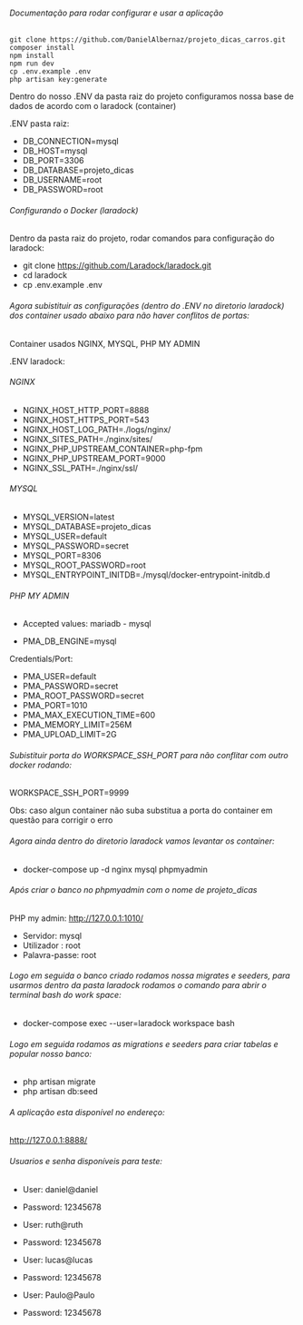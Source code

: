 ###### Documentação para rodar configurar e usar a aplicação

```
git clone https://github.com/DanielAlbernaz/projeto_dicas_carros.git
composer install
npm install
npm run dev
cp .env.example .env
php artisan key:generate
```

Dentro do nosso .ENV da pasta raiz do projeto configuramos nossa base de dados de acordo com o laradock (container)

.ENV pasta raiz:

- DB_CONNECTION=mysql
- DB_HOST=mysql
- DB_PORT=3306
- DB_DATABASE=projeto_dicas
- DB_USERNAME=root
- DB_PASSWORD=root

###### Configurando o Docker (laradock)
Dentro da pasta raiz do projeto, rodar comandos para configuração do laradock:

- git clone https://github.com/Laradock/laradock.git
- cd laradock
- cp .env.example .env

###### Agora subistituir as configurações (dentro do .ENV no diretorio laradock) dos container usado abaixo para não haver conflitos de portas:


Container usados NGINX, MYSQL, PHP MY ADMIN

.ENV laradock:
###### NGINX 

- NGINX_HOST_HTTP_PORT=8888
- NGINX_HOST_HTTPS_PORT=543
- NGINX_HOST_LOG_PATH=./logs/nginx/
- NGINX_SITES_PATH=./nginx/sites/
- NGINX_PHP_UPSTREAM_CONTAINER=php-fpm
- NGINX_PHP_UPSTREAM_PORT=9000
- NGINX_SSL_PATH=./nginx/ssl/

###### MYSQL 

- MYSQL_VERSION=latest
- MYSQL_DATABASE=projeto_dicas
- MYSQL_USER=default
- MYSQL_PASSWORD=secret
- MYSQL_PORT=8306
- MYSQL_ROOT_PASSWORD=root
- MYSQL_ENTRYPOINT_INITDB=./mysql/docker-entrypoint-initdb.d

###### PHP MY ADMIN 

-  Accepted values: mariadb - mysql

- PMA_DB_ENGINE=mysql

 Credentials/Port:

- PMA_USER=default
- PMA_PASSWORD=secret
- PMA_ROOT_PASSWORD=secret
- PMA_PORT=1010
- PMA_MAX_EXECUTION_TIME=600
- PMA_MEMORY_LIMIT=256M
- PMA_UPLOAD_LIMIT=2G

###### Subistituir porta do WORKSPACE_SSH_PORT para não conflitar com outro docker rodando:

WORKSPACE_SSH_PORT=9999

Obs: caso algun container não suba substitua a porta do container em questão para corrigir o erro

###### Agora ainda dentro do diretorio laradock vamos levantar os container: 

- docker-compose up -d nginx mysql phpmyadmin 

###### Após criar o banco no phpmyadmin com o nome de projeto_dicas

PHP my admin: http://127.0.0.1:1010/

- Servidor: mysql
- Utilizador : root
- Palavra-passe: root

###### Logo em seguida o banco criado rodamos nossa migrates e seeders, para usarmos dentro da pasta laradock rodamos o comando para abrir o terminal bash do work space:

- docker-compose exec --user=laradock workspace bash

###### Logo em seguida rodamos as migrations e seeders para criar tabelas e popular nosso banco:

- php artisan migrate 
- php artisan db:seed

###### A aplicação esta disponível no endereço: 

http://127.0.0.1:8888/

###### Usuarios e senha disponíveis para teste:

- User: daniel@daniel
- Password: 12345678

- User: ruth@ruth
- Password: 12345678

- User: lucas@lucas
- Password: 12345678

- User: Paulo@Paulo
- Password: 12345678



